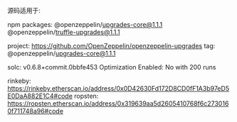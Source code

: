
源码适用于:

npm packages: 
    @openzeppelin/upgrades-core@1.1.1
    @openzeppelin/truffle-upgrades@1.1.1

project: https://github.com/OpenZeppelin/openzeppelin-upgrades
tag: @openzeppelin/upgrades-core@1.1.1

solc: v0.6.8+commit.0bbfe453
Optimization Enabled: No with 200 runs


rinkeby: https://rinkeby.etherscan.io/address/0x0D42630Fd172D8CD0fF1A3b97eD5E0DaA882E1C4#code
ropsten: https://ropsten.etherscan.io/address/0x319639aa5d2605410768f6c2730160f711748a96#code 